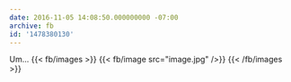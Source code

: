 ```yaml
---
date: 2016-11-05 14:08:50.000000000 -07:00
archive: fb
id: '1478380130'
---
```


Um...
{{< fb/images >}}
{{< fb/image src="image.jpg" />}}
{{< /fb/images >}}
